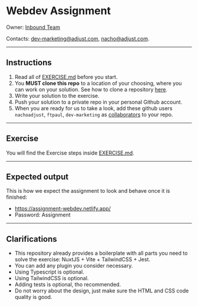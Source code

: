 # Webdev Assignment
Owner: [Inbound Team](https://mate.adjust.com/teams/inbound)

Contacts: dev-marketing@adjust.com, nacho@adjust.com.

---

## Instructions
1. Read all of [EXERCISE.md](./EXERCISE.md) before you start.
2. You **MUST clone this repo** to a location of your choosing, where you can work on your solution. See how to clone a repository [here](https://docs.github.com/en/repositories/creating-and-managing-repositories/cloning-a-repository).
3. Write your solution to the exercise.
4. Push your solution to a private repo in your personal Github account.
5. When you are ready for us to take a look, add these github users `nachoadjust`, `ftpaul`, `dev-marketing` as [collaborators](https://docs.github.com/en/account-and-profile/setting-up-and-managing-your-github-user-account/managing-access-to-your-personal-repositories/inviting-collaborators-to-a-personal-repository) to your repo.

---

## Exercise
You will find the Exercise steps inside [EXERCISE.md](./EXERCISE.md).

---

## Expected output
This is how we expect the assignment to look and behave once it is finished:

- https://assignment-webdev.netlify.app/
- Password: Assignment

---

## Clarifications
- This repository already provides a boilerplate with all parts you need to solve the exercise: NuxtJS + Vite + TailwindCSS + Jest.
- You can add any plugin you consider necessary.
- Using Typescript is optional.
- Using TailwindCSS is optional.
- Adding tests is optional, tho recommended.
- Do not worry about the design, just make sure the HTML and CSS code quality is good.
